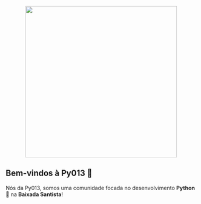 <p align="center">
    <a href="https://github.com/py013"><img align="center" src="https://i.imgur.com/kDlzHaT.png" width="400"></a>

</p>

## Bem-vindos à Py013 🐍

Nós da Py013, somos uma comunidade focada no desenvolvimento **Python**🐍 na **Baixada Santista**!
